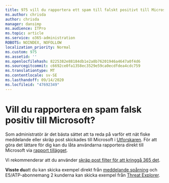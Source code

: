 ```yaml
---
title: 975 vill du rapportera ett spam till falskt positivt till Microsoft?
ms.author: chrisda
author: chrisda
manager: dansimp
ms.audience: ITPro
ms.topic: article
ms.service: o365-administration
ROBOTS: NOINDEX, NOFOLLOW
localization_priority: Normal
ms.custom: 975
ms.assetid: ''
ms.openlocfilehash: 8225382e88184db1e2a8b76201946a4647a0f4d6
ms.sourcegitcommit: c6692ce0fa1358ec3529e59ca0ecdfdea4cdc759
ms.translationtype: MT
ms.contentlocale: sv-SE
ms.lasthandoff: 09/14/2020
ms.locfileid: "47692349"
---
```

# <a name="would-you-like-to-report-a-spam-false-positive-to-microsoft"></a>Vill du rapportera en spam falsk positiv till Microsoft?

Som administratör är det bästa sättet att ta reda på varför ett nät fiske meddelande eller skräp post skickades till Microsoft i [Utforskaren](https://protection.office.com/reportsubmission). För att göra det lättare för dig kan du låta användarna rapportera direkt till Microsoft via [rapport tillägget](https://appsource.microsoft.com/product/office/WA104381180?src=office&tab=Overview).

Vi rekommenderar att du använder [skräp post filter för att kringgå 365 det](https://docs.microsoft.com/exchange/troubleshoot/antispam/cautions-against-bypassing-spam-filters).

**Visste du**att du kan skicka exempel direkt från [meddelande spårning](https://protection.office.com/messagetrace) och E5/ATP-abonnemang 2 kunderna kan skicka exempel från [Threat Explorer](https://docs.microsoft.com/microsoft-365/security/office-365-security/threat-explorer).
